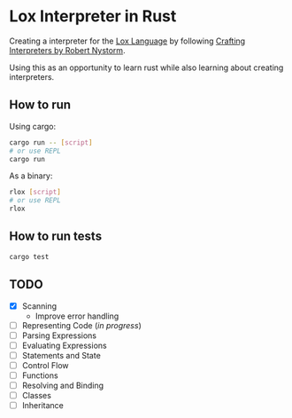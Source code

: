 # Lox Interpreter in Rust

Creating a interpreter for the [Lox Language](https://craftinginterpreters.com/the-lox-language.html) by following [Crafting Interpreters by Robert Nystorm](https://craftinginterpreters.com/).

Using this as an opportunity to learn rust while also learning about creating interpreters.

## How to run

Using cargo:

```sh
cargo run -- [script]
# or use REPL
cargo run
```

As a binary:

```sh
rlox [script]
# or use REPL
rlox
```

## How to run tests

```sh
cargo test
```

## TODO

- [x] Scanning
  - Improve error handling
- [ ] Representing Code (_in progress_)
- [ ] Parsing Expressions
- [ ] Evaluating Expressions
- [ ] Statements and State
- [ ] Control Flow
- [ ] Functions
- [ ] Resolving and Binding
- [ ] Classes
- [ ] Inheritance
